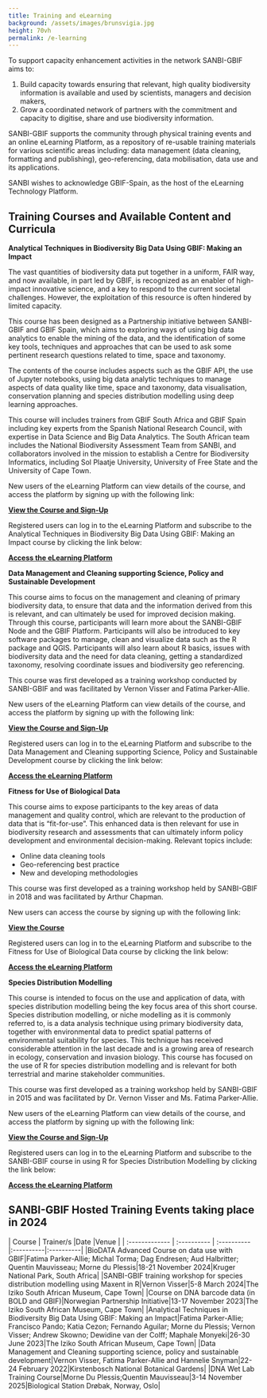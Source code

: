 ```yaml
---
title: Training and eLearning
background: /assets/images/brunsvigia.jpg
height: 70vh
permalink: /e-learning
---
```


To support capacity enhancement activities in the network SANBI-GBIF aims to:

1. Build capacity towards ensuring that relevant, high quality biodiversity information is
available and used by scientists, managers and decision makers,
2. Grow a coordinated network of partners with the commitment and capacity to
digitise, share and use biodiversity information.

SANBI-GBIF supports the community through physical training events and an online eLearning Platform, as a repository of re-usable training materials for various
scientific areas including: data management (data cleaning, formatting and publishing), geo-referencing, data mobilisation, data use and its applications.

SANBI wishes to acknowledge GBIF-Spain, as the host of the eLearning Technology Platform. 


## Training Courses and Available Content and Curricula ##

**Analytical Techniques in Biodiversity Big Data Using GBIF: Making an Impact**

The vast quantities of biodiversity data put together in a uniform, FAIR way, and now available, in part led by GBIF, is recognized as an enabler of high-impact innovative science, and a key to respond to the current societal challenges. However, the exploitation of this resource is often hindered by limited capacity. 

This course has been designed as a Partnership initiative between SANBI-GBIF and GBIF Spain, which aims to exploring ways of using big data analytics to enable the mining of the data, and the identification of some key tools, techniques and approaches that can be used to ask some pertinent research questions related to time, space and taxonomy.  

The contents of the course includes aspects such as the GBIF API, the use of Jupyter notebooks, using big data analytic techniques to manage aspects of data quality like time, space and taxonomy, data visualisation, conservation planning and species distribution modelling using deep learning approaches. 

This course will includes trainers from GBIF South Africa and GBIF Spain including key experts from the Spanish National Research Council, with expertise in Data Science and Big Data Analytics. The South African team includes the National Biodiversity Assessment Team from SANBI, and collaborators involved in the mission to establish a Centre for Biodiversity Informatics, including Sol Plaatje University, University of Free State and the University of Cape Town.


New users of the eLearning Platform can view details of the course, and access the platform by signing up with the following link:

[**View the Course and Sign-Up**](https://elearning.gbif.es/course/138/about) 

Registered users can log in to the eLearning Platform and subscribe to the Analytical Techniques in Biodiversity Big Data Using GBIF: Making an Impact course by clicking the link below:

[**Access the eLearning Platform**](https://elearning.gbif.es)


**Data Management and Cleaning supporting Science, Policy and Sustainable Development**

This course aims to focus on the management and cleaning of primary biodiversity data, to ensure that data and the information derived from this is relevant, and can ultimately be used for improved decision making. Through this course, participants will learn more about the SANBI-GBIF Node and the GBIF Platform.  Participants will also be introduced to key software packages to manage, clean and visualize data such as the R package and QGIS. Participants will also learn about R basics, issues with biodiversity data and the need for data cleaning, getting a standardized taxonomy, resolving coordinate issues and biodiversity geo referencing.

This course was first developed as a training workshop conducted by SANBI-GBIF and was facilitated by Vernon Visser and Fatima Parker-Allie. 

New users of the eLearning Platform can view details of the course, and access the platform by signing up with the following link:

[**View the Course and Sign-Up**](https://elearning.gbif.es/course/120/about) 

Registered users can log in to the eLearning Platform and subscribe to the Data Management and Cleaning supporting Science, Policy and Sustainable Development course by clicking the link below:

[**Access the eLearning Platform**](https://elearning.gbif.es)


**Fitness for Use of Biological Data**

This course aims to expose participants to the key areas of data management and quality control, which are relevant to the production of data that is “fit-for-use”. This enhanced data is then relevant for use in biodiversity research and assessments that can ultimately inform policy development and environmental decision-making.  Relevant topics include:
-	Online data cleaning tools
-	Geo-referencing best practice
-	New and developing methodologies

This course was first developed as a training workshop held by SANBI-GBIF in 2018 and was facilitated by Arthur Chapman.  

New users can access the course by signing up with the following link:

[**View the Course**](https://elearning.gbif.es/course/61/about)

Registered users can log in to the eLearning Platform and subscribe to the Fitness for Use of Biological Data course by clicking the link below:

[**Access the eLearning Platform**](https://elearning.gbif.es)

**Species Distribution Modelling**

This course is intended to focus on the use and application of data, with species distribution modelling being the key focus area of this short course.  Species distribution modelling, or niche modelling as it is commonly referred to, is a data analysis technique using primary biodiversity data, together with environmental data to predict spatial patterns of environmental suitability for species.  This technique has received considerable attention in the last decade and is a growing area of research in ecology, conservation and invasion biology.  This course has focused on the use of R for species distribution modelling and is relevant for both terrestrial and marine stakeholder communities.  

This course was first developed as a training workshop held by SANBI-GBIF in 2015 and was facilitated by Dr. Vernon Visser and Ms. Fatima Parker-Allie.

New users of the eLearning Platform can view details of the course, and access the platform by signing up with the following link:

[**View the Course and Sign-Up**](https://elearning.gbif.es/course/86/about)

Registered users can log in to the eLearning Platform and subscribe to the SANBI-GBIF course in using R for Species Distribution Modelling by clicking the link below:

[**Access the eLearning Platform**](https://elearning.gbif.es)

## SANBI-GBIF Hosted Training Events taking place in 2024

| Course     | Trainer/s   |Date       |Venue        |
| :------------- | :---------- | :---------- |:----------|:----------|
|BioDATA Advanced Course on data use with GBIF|Fatima Parker-Allie; Michal Torma; Dag Endresen; Aud Halbritter; Quentin Mauvisseau; Morne du Plessis|18-21 November 2024|Kruger National Park, South Africa|
|SANBI-GBIF training workshop for species distribution modelling using Maxent in R|Vernon Visser|5-8 March 2024|The Iziko South African Museum, Cape Town|
|Course on DNA barcode data (in BOLD and GBIF)|Norwegian Partnership Initiative|13-17 November 2023|The Iziko South African Museum, Cape Town|
|Analytical Techniques in Biodiversity Big Data Using GBIF: Making an Impact|Fatima Parker-Allie; Francisco Pando; Katia Cezon; Fernando Aguilar; Morne du Plessis; Vernon Visser; Andrew Skowno; Dewidine van der Colff; Maphale Monyeki|26-30 June 2023|The Iziko South African Museum, Cape Town|
|Data Management and Cleaning supporting science, policy and sustainable development|Vernon Visser, Fatima Parker-Allie and Hannelie Snyman|22-24 February 2022|Kirstenbosch National Botanical Gardens|
|DNA Wet Lab Training Course|Morne Du Plessis;Quentin Mauvisseau|3-14 November 2025|Biological Station Drøbak, Norway, Oslo|
